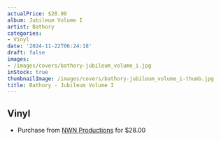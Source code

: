 ```yaml
---
actualPrice: $28.00
album: Jubileum Volume I
artist: Bathory
categories:
- Vinyl
date: '2024-11-22T06:24:18'
draft: false
images:
- /images/covers/bathory-jubileum_volume_i.jpg
inStock: true
thumbnailImage: /images/covers/bathory-jubileum_volume_i-thumb.jpg
title: Bathory - Jubileum Volume I
---
```


## Vinyl
* Purchase from [NWN Productions](http://shop.nwnprod.com/index.php?route=product/product&path=75&product_id=58097&sort=pd.name&order=ASC) for $28.00
